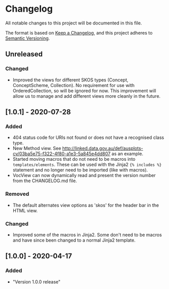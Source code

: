 # Changelog
All notable changes to this project will be documented in this file.

The format is based on [Keep a Changelog](https://keepachangelog.com/en/1.0.0/),
and this project adheres to [Semantic Versioning](https://semver.org/spec/v2.0.0.html).


## Unreleased
### Changed
- Improved the views for different SKOS types (Concept, ConceptScheme, Collection). No requirement for use with OrderedCollection, so will be ignored for now. This improvement will allow us to manage and add different views more cleanly in the future.


## [1.0.1] - 2020-07-28
### Added
- 404 status code for URIs not found or does not have a recognised class type. 
- New Method view. See http://linked.data.gov.au/def/ausplots-cv/03ba5e75-f322-4f80-a1e3-5a845e4dd807 as an example.
- Started moving macros that do not need to be macros into `templates/elements`. These can be used with the Jinja2 `{% includes %}` statement and no longer need to be imported (like with macros).
- VocView can now dynamically read and present the version number from the CHANGELOG.md file.  
### Removed
- The default alternates view options as 'skos' for the header bar in the HTML view.  
### Changed
- Improved some of the macros in Jinja2. Some don't need to be macros and have since been changed to a normal Jinja2 template. 


## [1.0.0] - 2020-04-17
### Added
- "Version 1.0.0 release"